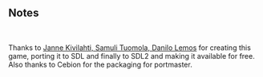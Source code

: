 ## Notes
<br/>

Thanks to [Janne Kivilahti, Samuli Tuomola, Danilo Lemos](https://github.com/danilolc/pk2) for creating this game, porting it to SDL and finally to SDL2 and making it available for free. Also thanks to Cebion for the packaging for portmaster.
<br/>

